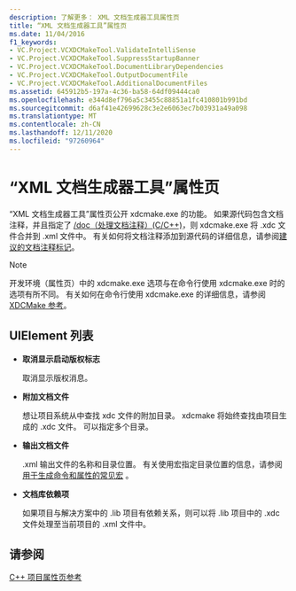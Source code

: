 ```yaml
---
description: 了解更多： XML 文档生成器工具属性页
title: “XML 文档生成器工具”属性页
ms.date: 11/04/2016
f1_keywords:
- VC.Project.VCXDCMakeTool.ValidateIntelliSense
- VC.Project.VCXDCMakeTool.SuppressStartupBanner
- VC.Project.VCXDCMakeTool.DocumentLibraryDependencies
- VC.Project.VCXDCMakeTool.OutputDocumentFile
- VC.Project.VCXDCMakeTool.AdditionalDocumentFiles
ms.assetid: 645912b5-197a-4c36-ba58-64df09444ca0
ms.openlocfilehash: e344d8ef796a5c3455c88851a1fc410801b991bd
ms.sourcegitcommit: d6af41e42699628c3e2e6063ec7b03931a49a098
ms.translationtype: MT
ms.contentlocale: zh-CN
ms.lasthandoff: 12/11/2020
ms.locfileid: "97260964"
---
```

# <a name="xml-document-generator-tool-property-pages"></a>“XML 文档生成器工具”属性页

“XML 文档生成器工具”属性页公开 xdcmake.exe 的功能。 如果源代码包含文档注释，并且指定了 [/doc（处理文档注释）(C/C++)](doc-process-documentation-comments-c-cpp.md)，则 xdcmake.exe 将 .xdc 文件合并到 .xml 文件中。 有关如何将文档注释添加到源代码的详细信息，请参阅[建议的文档注释标记](recommended-tags-for-documentation-comments-visual-cpp.md)。

> [!NOTE]
> 开发环境（属性页）中的 xdcmake.exe 选项与在命令行使用 xdcmake.exe 时的选项有所不同。 有关如何在命令行使用 xdcmake.exe 的详细信息，请参阅 [XDCMake 参考](xdcmake-reference.md)。

## <a name="uielement-list"></a>UIElement 列表

- **取消显示启动版权标志**

   取消显示版权消息。

- **附加文档文件**

   想让项目系统从中查找 xdc 文件的附加目录。 xdcmake 将始终查找由项目生成的 .xdc 文件。 可以指定多个目录。

- **输出文档文件**

   .xml 输出文件的名称和目录位置。 有关使用宏指定目录位置的信息，请参阅 [用于生成命令和属性的常见宏](common-macros-for-build-commands-and-properties.md) 。

- **文档库依赖项**

   如果项目与解决方案中的 .lib 项目有依赖关系，则可以将 .lib 项目中的 .xdc 文件处理至当前项目的 .xml 文件中。

## <a name="see-also"></a>请参阅

[C++ 项目属性页参考](property-pages-visual-cpp.md)
